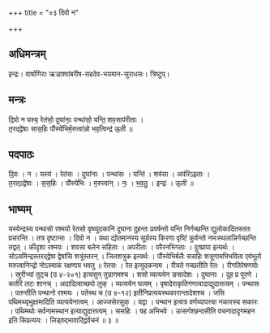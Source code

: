 +++
title = "०३ दिवो न"

+++
## अधिमन्त्रम्
इन्द्रः। वार्षागिराः ऋज्राश्वांबरीष-सहदेव-भयमान-सुराधसः। त्रिष्टुप्।

## मन्त्रः
दि॒वो न यस्य॒ रेत॑सो॒ दुघा॑नाः॒ पन्था॑सो॒ यन्ति॒ शव॒साप॑रीताः ।  
त॒रद्द्वे॑षाः सास॒हिः पौंस्ये॑भिर्म॒रुत्वा॑न्नो भव॒त्विन्द्र॑ ऊ॒ती ॥

## पदपाठः
दि॒वः । न । यस्य॑ । रेत॑सः । दुघा॑नाः । पन्था॑सः । यन्ति॑ । शव॑सा । अप॑रिऽइताः ।  
त॒रत्ऽद्वे॑षाः । स॒स॒हिः । पौंस्ये॑भिः । म॒रुत्वा॑न् । नः॒ । भ॒व॒तु॒ । इन्द्रः॑ । ऊ॒ती ॥

## भाष्यम्
यस्येन्द्रस्य पन्थासो रश्मयो रेतसो वृष्व्युदकानि दुघाना दुहन्तः प्रवर्षन्तो यन्ति निर्गच्छन्ति द्युलोकादितस्ततः प्रसरन्ति । तत्र दृष्टान्तः । दिवो न । यथा द्योतमानस्य सूर्यस्य किरणा वृष्टिं कुर्वन्तो नभःस्थलान्निर्गच्छन्ति तद्वत् । कीदृशा रश्मयः । शवसा बलेन सहिताः । अपरीताः । परैरनभिगताः । दुःष्प्रापा इत्यर्थः । सोऽयमिन्द्रस्तरद्द्वेषा द्वेषांसि शत्रूंस्तरन् । जितशत्रुक इत्यर्थः । पौंस्येभिर्बलैः ससहिः शत्रूणामभिभविता एवंभूतो मरुत्वानिन्द्रो नोऽस्माकं रक्षणाय भवतु ॥ रेतसः । रेत इत्युदकनाम । रीयते गच्छतीति रेतः । रीगतिरेषणयोः । स्रुरीभ्यां तुट्च (उ ४-२०१) इत्यसुन् तुडागमश्च । शसो व्यत्ययेन ङसादेशः । दुघानाः । दुह प्र पूरणे । कर्तरि लटः शानच् । अदादित्वाच्छपो लुक् । व्यत्ययेन घत्वम् । वृषादेराकृतिगणत्वादाद्युदात्तत्वम् । पन्थासः । पतन्तीति पन्थानो रश्मयः । पतेस्थ च (उ ४-१२) इतीनिप्रत्ययस्थकारान्तादेशश्च । जसि पथिमथ्यृभुक्षामादिति व्यत्ययेनात्वम् । आज्जसेरसुक् । यद्वा । पन्थान इत्यत्र वर्णव्यापत्त्या नकारस्य सकारः । पथिमथोः सर्वनामस्थान इत्याद्युदात्तत्वम् । ससहिः । षह अभिभवे । उत्सर्गश्छन्दसीति वचनादादृगमहन इति किप्रत्ययः । लिड्वद्भावाद्द्विर्वचनं ॥ ३ ॥